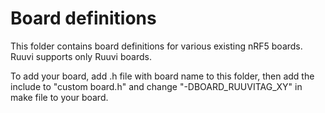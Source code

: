 # Board definitions
This folder contains board definitions for various existing nRF5 boards.
Ruuvi supports only Ruuvi boards.

To add your board, add .h file with board name to this folder,
then add the include to "custom board.h" and
change "-DBOARD\_RUUVITAG\_XY" in make file to your board.
